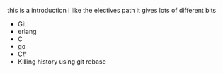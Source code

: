 this is a introduction
i like the electives path it gives lots of different bits
* Git 
* erlang
* C
* go
* C#
* Killing history using git rebase
